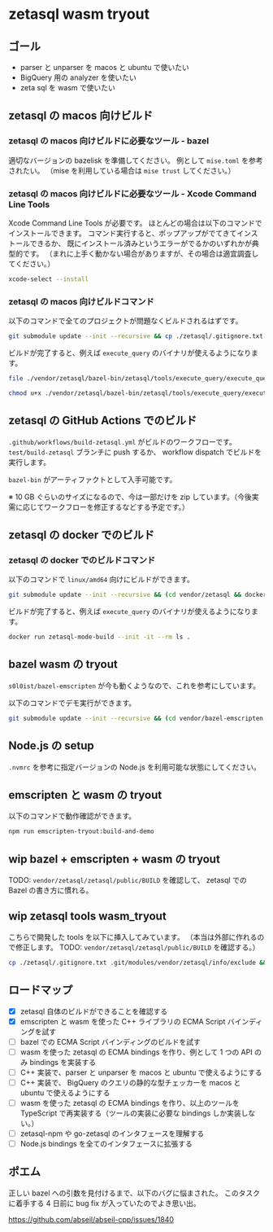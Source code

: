 # zetasql wasm tryout

## ゴール

- parser と unparser を macos と ubuntu で使いたい
- BigQuery 用の analyzer を使いたい
- zeta sql を wasm で使いたい

## zetasql の macos 向けビルド

### zetasql の macos 向けビルドに必要なツール - bazel

適切なバージョンの bazelisk を準備してください。
例として `mise.toml` を参考されたい。
（mise を利用している場合は `mise trust` してください。）

### zetasql の macos 向けビルドに必要なツール - Xcode Command Line Tools

Xcode Command Line Tools が必要です。
ほとんどの場合は以下のコマンドでインストールできます。
コマンド実行すると、ポップアップがでてきてインストールできるか、
既にインストール済みというエラーがでるかのいずれかが典型的です。
（まれに上手く動かない場合がありますが、その場合は適宜調査してください。）

```sh
xcode-select --install
```

### zetasql の macos 向けビルドコマンド

以下のコマンドで全てのプロジェクトが問題なくビルドされるはずです。

```sh
git submodule update --init --recursive && cp ./zetasql/.gitignore.txt .git/modules/vendor/zetasql/info/exclude && (cd vendor/zetasql && bazelisk build --copt='-mmacosx-version-min=10.13' -c opt --dynamic_mode=off ...)
```

ビルドが完了すると、例えば `execute_query` のバイナリが使えるようになります。

```sh
file ./vendor/zetasql/bazel-bin/zetasql/tools/execute_query/execute_query
```

```sh
chmod u+x ./vendor/zetasql/bazel-bin/zetasql/tools/execute_query/execute_query && ./vendor/zetasql/bazel-bin/zetasql/tools/execute_query/execute_query --mode=parse,analyze,execute "SELECT 1 as one"
```

## zetasql の GitHub Actions でのビルド

`.github/workflows/build-zetasql.yml` がビルドのワークフローです。
`test/build-zetasql` ブランチに push するか、 workflow dispatch でビルドを実行します。

`bazel-bin` がアーティファクトとして入手可能です。

※ 10 GB ぐらいのサイズになるので、今は一部だけを zip しています。（今後実需に応じてワークフローを修正するなどする予定です。）

## zetasql の docker でのビルド

### zetasql の docker でのビルドコマンド

以下のコマンドで `linux/amd64` 向けにビルドができます。

```sh
git submodule update --init --recursive && (cd vendor/zetasql && docker build --platform=linux/amd64 -t zetasql-linux-amd64-mode-build .)
```

ビルドが完了すると、例えば `execute_query` のバイナリが使えるようになります。

```sh
docker run zetasql-mode-build --init -it --rm ls .
```

## bazel wasm の tryout

`s0l0ist/bazel-emscripten` が今も動くようなので、これを参考にしています。

以下のコマンドでデモ実行ができます。

```sh
git submodule update --init --recursive && (cd vendor/bazel-emscripten && npm install --frozen-lockfile && npm run build && npm run rollup && npm run demo)
```

## Node.js の setup

`.nvmrc` を参考に指定バージョンの Node.js を利用可能な状態にしてください。

## emscripten と wasm の tryout

以下のコマンドで動作確認ができます。

```sh
npm run emscripten-tryout:build-and-demo
```

## wip bazel + emscripten + wasm の tryout

TODO: `vendor/zetasql/zetasql/public/BUILD` を確認して、 zetasql での Bazel の書き方に慣れる。

## wip zetasql tools wasm_tryout

こちらで開発した tools を以下に挿入してみています。
（本当は外部に作れるので修正します。 TODO: `vendor/zetasql/zetasql/public/BUILD` を確認する。）

```sh
cp ./zetasql/.gitignore.txt .git/modules/vendor/zetasql/info/exclude && ln -sf './../../../../zetasql/wasm_tryout' ./vendor/zetasql/zetasql/tools/wasm_tryout
```

## ロードマップ

- [x] zetasql 自体のビルドができることを確認する
- [x] emscripten と wasm を使った C++ ライブラリの ECMA Script バインディングを試す
- [ ] bazel での ECMA Script バインディングのビルドを試す
- [ ] wasm を使った zetasql の ECMA bindings を作り、例として 1 つの API のみ bindings を実装する
- [ ] C++ 実装で、parser と unparser を macos と ubuntu で使えるようにする
- [ ] C++ 実装で、 BigQuery のクエリの静的な型チェッカーを macos と ubuntu で使えるようにする
- [ ] wasm を使った zetasql の ECMA bindings を作り、以上のツールを TypeScript で再実装する（ツールの実装に必要な bindings しか実装しない。）
- [ ] zetasql-npm や go-zetasql のインタフェースを理解する
- [ ] Node.js bindings を全てのインタフェースに拡張する

## ポエム

正しい bazel への引数を見付けるまで、以下のバグに悩まされた。
このタスクに着手する 4 日前に bug fix が入っていたのでよき思い出。

<https://github.com/abseil/abseil-cpp/issues/1840>
